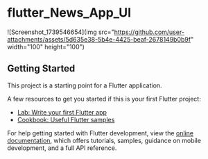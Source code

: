 # flutter_News_App_UI

![Screenshot_1739546654](img src="https://github.com/user-attachments/assets/5d635e38-5b4e-4425-beaf-2678149b0b9f" width="100" height="100")

## Getting Started

This project is a starting point for a Flutter application.

A few resources to get you started if this is your first Flutter project:

- [Lab: Write your first Flutter app](https://docs.flutter.dev/get-started/codelab)
- [Cookbook: Useful Flutter samples](https://docs.flutter.dev/cookbook)

For help getting started with Flutter development, view the
[online documentation](https://docs.flutter.dev/), which offers tutorials,
samples, guidance on mobile development, and a full API reference.
